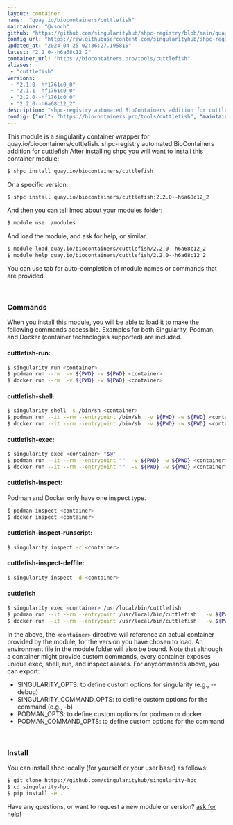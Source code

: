 ```yaml
---
layout: container
name:  "quay.io/biocontainers/cuttlefish"
maintainer: "@vsoch"
github: "https://github.com/singularityhub/shpc-registry/blob/main/quay.io/biocontainers/cuttlefish/container.yaml"
config_url: "https://raw.githubusercontent.com/singularityhub/shpc-registry/main/quay.io/biocontainers/cuttlefish/container.yaml"
updated_at: "2024-04-25 02:36:27.195815"
latest: "2.2.0--h6a68c12_2"
container_url: "https://biocontainers.pro/tools/cuttlefish"
aliases:
 - "cuttlefish"
versions:
 - "2.1.0--hf1761c0_0"
 - "2.1.1--hf1761c0_0"
 - "2.2.0--hf1761c0_0"
 - "2.2.0--h6a68c12_2"
description: "shpc-registry automated BioContainers addition for cuttlefish"
config: {"url": "https://biocontainers.pro/tools/cuttlefish", "maintainer": "@vsoch", "description": "shpc-registry automated BioContainers addition for cuttlefish", "latest": {"2.2.0--h6a68c12_2": "sha256:3686e0b6e29fad1b1c4e345b5ed9a84c02535b59740f2d8be80014c9bf34c891"}, "tags": {"2.1.0--hf1761c0_0": "sha256:aa009abd48c372125e060d39f49f1690be74b6dac276d451bf1cc4c847a914d6", "2.1.1--hf1761c0_0": "sha256:8bccced83dd6bbf87843cf08851563c812ef7c36afda2efbcf0d54f9102b913f", "2.2.0--hf1761c0_0": "sha256:63cdd7778b144a37684ae53b8e760ed00852f3010aa79292b3f1a6a6470f0992", "2.2.0--h6a68c12_2": "sha256:3686e0b6e29fad1b1c4e345b5ed9a84c02535b59740f2d8be80014c9bf34c891"}, "docker": "quay.io/biocontainers/cuttlefish", "aliases": {"cuttlefish": "/usr/local/bin/cuttlefish"}}
---
```


This module is a singularity container wrapper for quay.io/biocontainers/cuttlefish.
shpc-registry automated BioContainers addition for cuttlefish
After [installing shpc](#install) you will want to install this container module:


```bash
$ shpc install quay.io/biocontainers/cuttlefish
```

Or a specific version:

```bash
$ shpc install quay.io/biocontainers/cuttlefish:2.2.0--h6a68c12_2
```

And then you can tell lmod about your modules folder:

```bash
$ module use ./modules
```

And load the module, and ask for help, or similar.

```bash
$ module load quay.io/biocontainers/cuttlefish/2.2.0--h6a68c12_2
$ module help quay.io/biocontainers/cuttlefish/2.2.0--h6a68c12_2
```

You can use tab for auto-completion of module names or commands that are provided.

<br>

### Commands

When you install this module, you will be able to load it to make the following commands accessible.
Examples for both Singularity, Podman, and Docker (container technologies supported) are included.

#### cuttlefish-run:

```bash
$ singularity run <container>
$ podman run --rm  -v ${PWD} -w ${PWD} <container>
$ docker run --rm  -v ${PWD} -w ${PWD} <container>
```

#### cuttlefish-shell:

```bash
$ singularity shell -s /bin/sh <container>
$ podman run --it --rm --entrypoint /bin/sh  -v ${PWD} -w ${PWD} <container>
$ docker run --it --rm --entrypoint /bin/sh  -v ${PWD} -w ${PWD} <container>
```

#### cuttlefish-exec:

```bash
$ singularity exec <container> "$@"
$ podman run --it --rm --entrypoint ""  -v ${PWD} -w ${PWD} <container> "$@"
$ docker run --it --rm --entrypoint ""  -v ${PWD} -w ${PWD} <container> "$@"
```

#### cuttlefish-inspect:

Podman and Docker only have one inspect type.

```bash
$ podman inspect <container>
$ docker inspect <container>
```

#### cuttlefish-inspect-runscript:

```bash
$ singularity inspect -r <container>
```

#### cuttlefish-inspect-deffile:

```bash
$ singularity inspect -d <container>
```


#### cuttlefish

```bash
$ singularity exec <container> /usr/local/bin/cuttlefish
$ podman run --it --rm --entrypoint /usr/local/bin/cuttlefish   -v ${PWD} -w ${PWD} <container> -c " $@"
$ docker run --it --rm --entrypoint /usr/local/bin/cuttlefish   -v ${PWD} -w ${PWD} <container> -c " $@"
```



In the above, the `<container>` directive will reference an actual container provided
by the module, for the version you have chosen to load. An environment file in the
module folder will also be bound. Note that although a container
might provide custom commands, every container exposes unique exec, shell, run, and
inspect aliases. For anycommands above, you can export:

 - SINGULARITY_OPTS: to define custom options for singularity (e.g., --debug)
 - SINGULARITY_COMMAND_OPTS: to define custom options for the command (e.g., -b)
 - PODMAN_OPTS: to define custom options for podman or docker
 - PODMAN_COMMAND_OPTS: to define custom options for the command

<br>

### Install

You can install shpc locally (for yourself or your user base) as follows:

```bash
$ git clone https://github.com/singularityhub/singularity-hpc
$ cd singularity-hpc
$ pip install -e .
```

Have any questions, or want to request a new module or version? [ask for help!](https://github.com/singularityhub/singularity-hpc/issues)